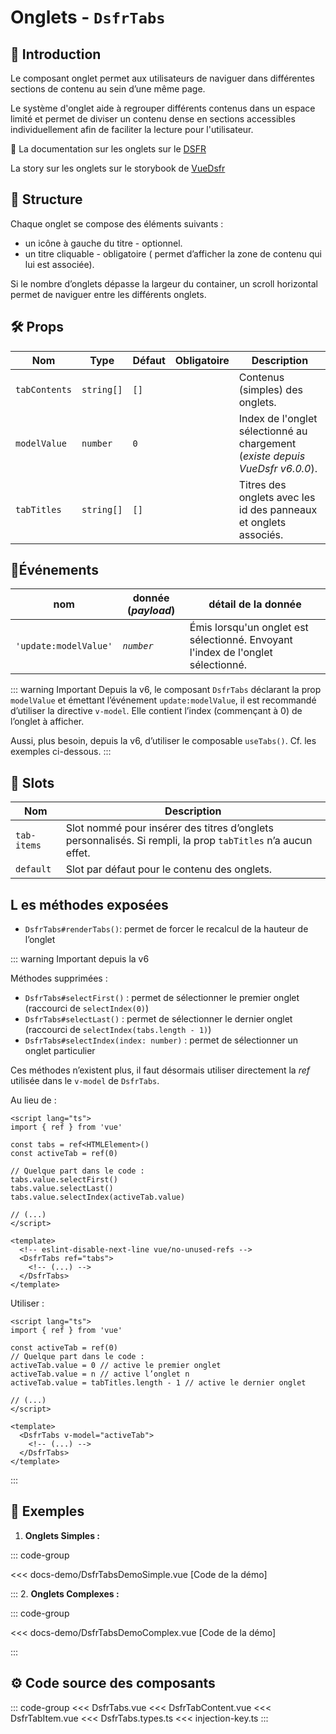 # Onglets - `DsfrTabs`

## 🌟 Introduction

Le composant onglet permet aux utilisateurs de naviguer dans différentes sections de contenu au sein d’une même page.

Le système d'onglet aide à regrouper différents contenus dans un espace limité et permet de diviser un contenu dense en sections accessibles individuellement afin de faciliter la lecture pour l'utilisateur.

🏅 La documentation sur les onglets sur le [DSFR](https://www.systeme-de-design.gouv.fr/version-courante/fr/composants/onglet/)

<VIcon name="vi-file-type-storybook" /> La story sur les onglets sur le storybook de [VueDsfr](https://storybook.vue-ds.fr/?path=/docs/composants-dsfrtabs--docs)

## 📐 Structure

Chaque onglet se compose des éléments suivants :

- un icône à gauche du titre - optionnel.
- un titre cliquable - obligatoire ( permet d’afficher la zone de contenu qui lui est associée).

Si le nombre d’onglets dépasse la largeur du container, un scroll horizontal permet de naviguer entre les différents onglets.

## 🛠️ Props

| Nom                  | Type                      | Défaut       | Obligatoire | Description                                                |
|----------------------|---------------------------|--------------|-------------|------------------------------------------------------------|
| `tabContents`          | `string[]`                   | `[]`   |             | Contenus (simples) des onglets.                                      |
| `modelValue` | `number`                  | `0`          |             | Index de l'onglet sélectionné au chargement (*existe depuis VueDsfr v6.0.0*).               |
| `tabTitles`            | `string[]`                   | `[]`   |             | Titres des onglets avec les id des panneaux et onglets associés. |

## 📡Événements

|  nom                   |   donnée (*payload*) | détail de la donnée
| ---------------------- |  ---------            | --- |
| `'update:modelValue'` |       *`number`*       | Émis lorsqu'un onglet est sélectionné. Envoyant l'index de l'onglet sélectionné. |

::: warning Important
Depuis la v6, le composant `DsfrTabs` déclarant la prop `modelValue` et émettant l’événement `update:modelValue`, il est recommandé d’utiliser la directive `v-model`. Elle contient l’index (commençant à 0) de l’onglet à afficher.

Aussi, plus besoin, depuis la v6, d’utiliser le composable `useTabs()`. Cf. les exemples ci-dessous.
:::

## 🧩 Slots

| Nom          | Description                                                        |
|--------------|--------------------------------------------------------------------|
| `tab-items`    | Slot nommé pour insérer des titres d’onglets personnalisés. Si rempli, la prop `tabTitles` n’a aucun effet. |
| `default`      | Slot par défaut pour le contenu des onglets.                       |

## L es méthodes exposées

- `DsfrTabs#renderTabs()`: permet de forcer le recalcul de la hauteur de l’onglet

::: warning Important depuis la v6

Méthodes supprimées :

- `DsfrTabs#selectFirst()` : permet de sélectionner le premier onglet (raccourci de `selectIndex(0)`)
- `DsfrTabs#selectLast()` : permet de sélectionner le dernier onglet (raccourci de `selectIndex(tabs.length - 1)`)
- `DsfrTabs#selectIndex(index: number)` : permet de sélectionner un onglet particulier

Ces méthodes n’existent plus, il faut désormais utiliser directement la *ref* utilisée dans le `v-model` de `DsfrTabs`.

Au lieu de :

```vue
<script lang="ts">
import { ref } from 'vue'

const tabs = ref<HTMLElement>()
const activeTab = ref(0)

// Quelque part dans le code :
tabs.value.selectFirst()
tabs.value.selectLast()
tabs.value.selectIndex(activeTab.value)

// (...)
</script>

<template>
  <!-- eslint-disable-next-line vue/no-unused-refs -->
  <DsfrTabs ref="tabs">
    <!-- (...) -->
  </DsfrTabs>
</template>
```

Utiliser :

```vue
<script lang="ts">
import { ref } from 'vue'

const activeTab = ref(0)
// Quelque part dans le code :
activeTab.value = 0 // active le premier onglet
activeTab.value = n // active l’onglet n
activeTab.value = tabTitles.length - 1 // active le dernier onglet

// (...)
</script>

<template>
  <DsfrTabs v-model="activeTab">
    <!-- (...) -->
  </DsfrTabs>
</template>
```

:::

## 📝 Exemples

1. **Onglets Simples :**

  ::: code-group

  <Story data-title="Démo" min-h="160px">
    <DsfrTabsDemoSimple />
  </Story>

  <<< docs-demo/DsfrTabsDemoSimple.vue [Code de la démo]

  :::
2. **Onglets Complexes :**

  ::: code-group

  <Story data-title="Démo" min-h="600px">
    <DsfrTabsDemoComplex />
  </Story>

  <<< docs-demo/DsfrTabsDemoComplex.vue [Code de la démo]

  :::

## ⚙️ Code source des composants

::: code-group
<<< DsfrTabs.vue
<<< DsfrTabContent.vue
<<< DsfrTabItem.vue
<<< DsfrTabs.types.ts
<<< injection-key.ts
:::

<script setup lang="ts">
import DsfrTabsDemoSimple from './docs-demo/DsfrTabsDemoSimple.vue'
import DsfrTabsDemoComplex from './docs-demo/DsfrTabsDemoComplex.vue'
</script>
